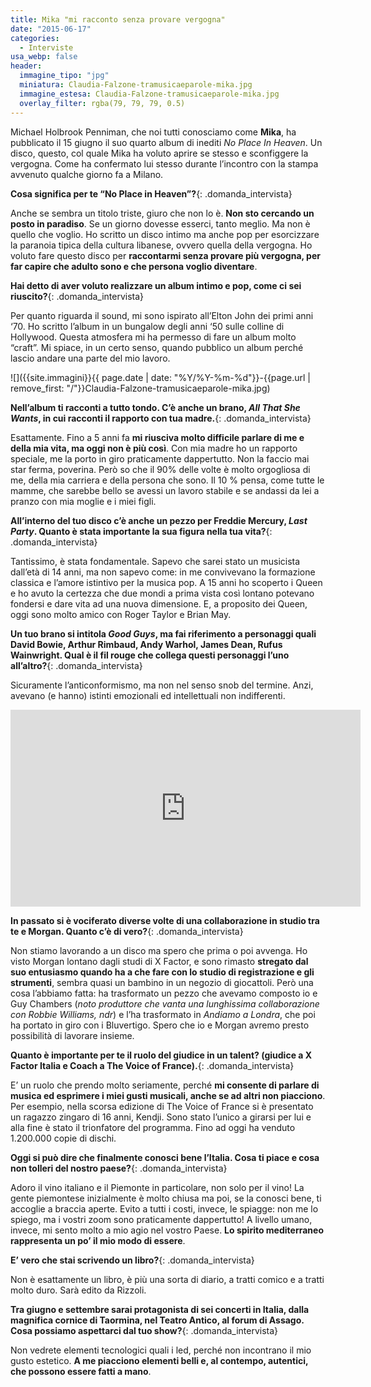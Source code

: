 ```yaml
---
title: Mika "mi racconto senza provare vergogna"
date: "2015-06-17"
categories:
  - Interviste
usa_webp: false
header:
  immagine_tipo: "jpg"
  miniatura: Claudia-Falzone-tramusicaeparole-mika.jpg
  immagine_estesa: Claudia-Falzone-tramusicaeparole-mika.jpg
  overlay_filter: rgba(79, 79, 79, 0.5)
---
```


Michael Holbrook Penniman, che noi tutti conosciamo come **Mika**, ha pubblicato il 15 giugno il suo quarto album di inediti _No Place In Heaven_. Un disco, questo, col quale Mika ha voluto aprire se stesso e sconfiggere la vergogna. Come ha confermato lui stesso durante l’incontro con la stampa avvenuto qualche giorno fa a Milano.

**Cosa significa per te “No Place in Heaven”?**{: .domanda_intervista}

Anche se sembra un titolo triste, giuro che non lo è. **Non sto cercando un posto in paradiso**. Se un giorno dovesse esserci, tanto meglio. Ma non è quello che voglio. Ho scritto un disco intimo ma anche pop per esorcizzare la paranoia tipica della cultura libanese, ovvero quella della vergogna. Ho voluto fare questo disco per **raccontarmi senza provare più vergogna, per far capire che adulto sono e che persona voglio diventare**.

**Hai detto di aver voluto realizzare un album intimo e pop, come ci sei riuscito?**{: .domanda_intervista}

Per quanto riguarda il sound, mi sono ispirato all’Elton John dei primi anni ‘70. Ho scritto l’album in un bungalow degli anni ‘50 sulle colline di Hollywood. Questa atmosfera mi ha permesso di fare un album molto “craft”. Mi spiace, in un certo senso, quando pubblico un album perché lascio andare una parte del mio lavoro.

![]({{site.immagini}}{{ page.date | date: "%Y/%Y-%m-%d"}}-{{page.url | remove_first: "/"}}Claudia-Falzone-tramusicaeparole-mika.jpg)

**Nell’album ti racconti a tutto tondo. C’è anche un brano, _All That She Wants_, in cui racconti il rapporto con tua madre.**{: .domanda_intervista}

Esattamente. Fino a 5 anni fa **mi riusciva molto difficile parlare di me e della mia vita, ma oggi non è più così**. Con mia madre ho un rapporto speciale, me la porto in giro praticamente dappertutto. Non la faccio mai star ferma, poverina. Però so che il 90% delle volte è molto orgogliosa di me, della mia carriera e della persona che sono. Il 10 % pensa, come tutte le mamme, che sarebbe bello se avessi un lavoro stabile e se andassi da lei a pranzo con mia moglie e i miei figli.

**All’interno del tuo disco c’è anche un pezzo per Freddie Mercury, _Last Party_. Quanto è stata importante la sua figura nella tua vita?**{: .domanda_intervista}

Tantissimo, è stata fondamentale. Sapevo che sarei stato un musicista dall’età di 14 anni, ma non sapevo come: in me convivevano la formazione classica e l’amore istintivo per la musica pop. A 15 anni ho scoperto i Queen e ho avuto la certezza che due mondi a prima vista così lontano potevano fondersi e dare vita ad una nuova dimensione. E, a proposito dei Queen, oggi sono molto amico con Roger Taylor e Brian May.

**Un tuo brano si intitola _Good Guys_, ma fai riferimento a personaggi quali David Bowie, Arthur Rimbaud, Andy Warhol, James Dean, Rufus Wainwright. Qual è il fil rouge che collega questi personaggi l’uno all’altro?**{: .domanda_intervista}

Sicuramente l’anticonformismo, ma non nel senso snob del termine. Anzi, avevano (e hanno) istinti emozionali ed intellettuali non indifferenti.

<iframe width="560" height="315" src="https://www.youtube.com/embed/vvuOw8Z0Pwg" frameborder="0" allow="accelerometer; autoplay; encrypted-media; gyroscope; picture-in-picture" allowfullscreen></iframe>

**In passato si è vociferato diverse volte di una collaborazione in studio tra te e Morgan. Quanto c’è di vero?**{: .domanda_intervista}

Non stiamo lavorando a un disco ma spero che prima o poi avvenga. Ho visto Morgan lontano dagli studi di X Factor, e sono rimasto **stregato dal suo entusiasmo quando ha a che fare con lo studio di registrazione e gli strumenti**, sembra quasi un bambino in un negozio di giocattoli. Però una cosa l’abbiamo fatta: ha trasformato un pezzo che avevamo composto io e Guy Chambers (_noto produttore che vanta una lunghissima collaborazione con Robbie Williams, ndr_) e l’ha trasformato in _Andiamo a Londra_, che poi ha portato in giro con i Bluvertigo. Spero che io e Morgan avremo presto possibilità di lavorare insieme.

**Quanto è importante per te il ruolo del giudice in un talent? (giudice a X Factor Italia e Coach a The Voice of France).**{: .domanda_intervista}

E’ un ruolo che prendo molto seriamente, perché **mi consente di parlare di musica ed esprimere i miei gusti musicali, anche se ad altri non piacciono**. Per esempio, nella scorsa edizione di The Voice of France si è presentato un ragazzo zingaro di 16 anni, Kendji. Sono stato l’unico a girarsi per lui e alla fine è stato il trionfatore del programma. Fino ad oggi ha venduto 1.200.000 copie di dischi.

**Oggi si può dire che finalmente conosci bene l’Italia. Cosa ti piace e cosa non tolleri del nostro paese?**{: .domanda_intervista}

Adoro il vino italiano e il Piemonte in particolare, non solo per il vino! La gente piemontese inizialmente è molto chiusa ma poi, se la conosci bene, ti accoglie a braccia aperte. Evito a tutti i costi, invece, le spiagge: non me lo spiego, ma i vostri zoom sono praticamente dappertutto! A livello umano, invece, mi sento molto a mio agio nel vostro Paese. **Lo spirito mediterraneo rappresenta un po’ il mio modo di essere**.

**E’ vero che stai scrivendo un libro?**{: .domanda_intervista}

Non è esattamente un libro, è più una sorta di diario, a tratti comico e a tratti molto duro. Sarà edito da Rizzoli.

**Tra giugno e settembre sarai protagonista di sei concerti in Italia, dalla magnifica cornice di Taormina, nel Teatro Antico, al forum di Assago. Cosa possiamo aspettarci dal tuo show?**{: .domanda_intervista}

Non vedrete elementi tecnologici quali i led, perché non incontrano il mio gusto estetico. **A me piacciono elementi belli e, al contempo, autentici, che possono essere fatti a mano**.
